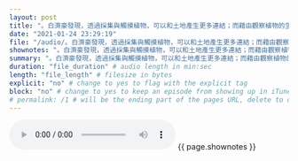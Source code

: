 ```yaml
---
layout: post
title: "。白濟豪發現，透過採集與觸摸植物，可以和土地產生更多連結；而藉由觀察植物的生長週期、循環，他也體認到「盛開、枯萎、死亡」，植物的每個狀態都值得期待，死亡就是生命中一個必經的過程、不是終點也無需惋惜，只要好好學會道別。" # quotes allow forbidden characters like the colon
date: "2021-01-24 23:29:19"
file: "/audio/。白濟豪發現，透過採集與觸摸植物，可以和土地產生更多連結；而藉由觀察植物的生長週期、循環，他也體認到「盛開、枯萎、死亡」，植物的每個狀態都值得期待，死亡就是生命中一個必經的過程、不是終點也無需惋惜，只要好好學會道別。.mp3"
shownotes: "。白濟豪發現，透過採集與觸摸植物，可以和土地產生更多連結；而藉由觀察植物的生長週期、循環，他也體認到「盛開、枯萎、死亡」，植物的每個狀態都值得期待，死亡就是生命中一個必經的過程、不是終點也無需惋惜，只要好好學會道別。"
summary: "。白濟豪發現，透過採集與觸摸植物，可以和土地產生更多連結；而藉由觀察植物的生長週期、循環，他也體認到「盛開、枯萎、死亡」，植物的每個狀態都值得期待，死亡就是生命中一個必經的過程、不是終點也無需惋惜，只要好好學會道別。"
duration: "file_duration" # audio length in min:sec
length: "file_length" # filesize in bytes
explicit: "no" # change to yes to flag with the explicit tag
block: "no" # change to yes to keep an episode from showing up in iTunes
# permalink: /1 # will be the ending part of the pages URL, delete to default to the title
---
```


<audio controls>
<source src="{{site.url}}{{site.baseurl}}{{ page.file }}" type="audio/x-mp3">
Your browser does not support the audio element.
</audio>
{{ page.shownotes }}
